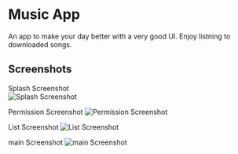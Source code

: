 
# Music App

An app to make your day better with a very good UI. Enjoy listning to downloaded songs. 


## Screenshots
Splash Screenshot                                   
![Splash Screenshot](https://github.com/Kshitijkumar15/Music/blob/main/Screenshot_20230723-192226.png/468x300)

Permission Screenshot
![Permission Screenshot](https://github.com/Kshitijkumar15/Music/blob/main/Screenshot_20230723-192746.png)

List Screenshot
![List Screenshot](https://github.com/Kshitijkumar15/Music/blob/main/Screenshot_20230723-192751.png)

main Screenshot
![main Screenshot](https://github.com/Kshitijkumar15/Music/blob/main/Screenshot_20230723-192756.png)

